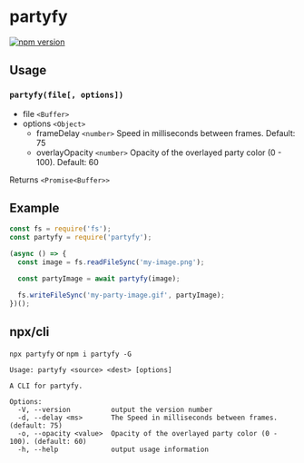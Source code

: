 # partyfy

[![npm version](https://badge.fury.io/js/partyfy.svg)](https://badge.fury.io/js/partyfy)

## Usage

### `partyfy(file[, options])`

  * file `<Buffer>`
  * options `<Object>`
    * frameDelay `<number>` Speed in milliseconds between frames. Default: 75
    * overlayOpacity `<number>` Opacity of the overlayed party color (0 - 100). Default: 60
  
  Returns `<Promise<Buffer>>`
 
## Example

```javascript
const fs = require('fs');
const partyfy = require('partyfy');

(async () => {
  const image = fs.readFileSync('my-image.png');

  const partyImage = await partyfy(image);

  fs.writeFileSync('my-party-image.gif', partyImage);
})();
```

## npx/cli

`npx partyfy` or `npm i partyfy -G`
```
Usage: partyfy <source> <dest> [options]

A CLI for partyfy.

Options:
  -V, --version          output the version number
  -d, --delay <ms>       The Speed in milliseconds between frames. (default: 75)
  -o, --opacity <value>  Opacity of the overlayed party color (0 - 100). (default: 60)
  -h, --help             output usage information
```

